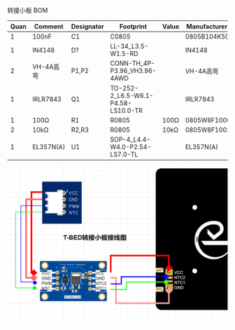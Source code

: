 转接小板 BOM

| Quan |	Comment	     |   Designator | Footprint |	Value |	Manufacturer Part |
| ------ | ------------- |------------- | ------------- |------------- | ------------- |
|1	|100nF	|C1|	C0805	|	|0805B104K500NT|
|1	|IN4148|	D?|	LL-34_L3.5-W1.5-RD|	|	IN4148|
|2|	VH-4A高弯|	P1,P2	|CONN-TH_4P-P3.96_VH3.96-4AWD |	|	VH-4A高弯|
|1|	IRLR7843|Q1 |	TO-252-2_L6.5-W6.1-P4.58-LS10.0-TR |	|	IRLR7843|
|1|	100Ω	|R1	|R0805	|100Ω|	0805W8F1000T5E|
|2|	10kΩ	|R2,R3	|R0805|	10kΩ	|0805W8F1002T5E|
|1|	EL357N(A)	|U1	|SOP-4_L4.4-W4.0-P2.54-LS7.0-TL |	|	EL357N(A)|

![image](带光耦热床转接小板接线图.png)
